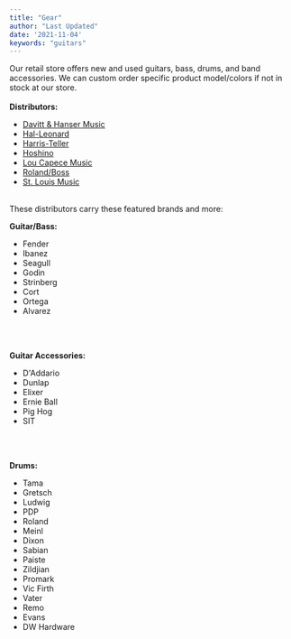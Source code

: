 ```yaml
---
title: "Gear"
author: "Last Updated"
date: '2021-11-04'
keywords: "guitars"
---
```


Our retail store offers new and used guitars, bass, drums, and band accessories.  We can custom order specific product model/colors if not in stock at our store. <br>
<br>
**Distributors:**
  - [Davitt & Hanser Music](https://davitthanseronline.com/)
  - [Hal-Leonard](https://www.halleonard.com/68/distributed-instrumentsgeargifts) 
  - [Harris-Teller](https://www.shopharristeller.com/21-22-Catalog/index.html)
  - [Hoshino](http://hoshinousa.com/)
  - [Lou Capece Music](https://www.loucapecemusic.com/aboutus.asp)
  - [Roland/Boss](https://www.roland.com/us/)
  - [St. Louis Music](https://www.stlouismusic.com/brands/)
  
<br>
These distributors carry these featured brands and more: <br>

**Guitar/Bass:**
- Fender 
- Ibanez 
- Seagull
- Godin 
- Strinberg
- Cort
- Ortega
- Alvarez 
<br>
<br>

**Guitar Accessories:**
- D'Addario
- Dunlap
- Elixer
- Ernie Ball
- Pig Hog
- SIT
<br>
<br>

**Drums:**
- Tama
- Gretsch
- Ludwig
- PDP
- Roland
- Meinl
- Dixon 
- Sabian
- Paiste
- Zildjian
- Promark
- Vic Firth
- Vater
- Remo
- Evans
- DW Hardware

  
  

